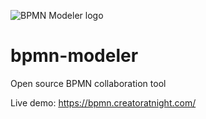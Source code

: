 ![BPMN Modeler logo](https://bpmn.creatoratnight.com/bpmn_modeler_logo.png)

# bpmn-modeler
Open source BPMN collaboration tool

Live demo: https://bpmn.creatoratnight.com/

